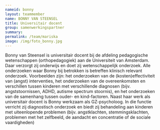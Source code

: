 ```yaml
---
nameid: bonny
layout: teammember
name: BONNY VAN STEENSEL
title: Universitair docent
group: samenwerkingspartner
summary: 
permalink: /team/mariska
image: /img/foto_bonny.jpg
---
```


 

Bonny van Steensel is universitair docent bij de afdeling pedagogische wetenschappen (orthopedagogiek) aan de Universiteit van Amsterdam. Daar verzorgt zij onderwijs en doet zij wetenschappelijk onderzoek. Alle onderzoeken waar Bonny bij betrokken is betreffen klinisch relevant onderzoek. Voorbeelden zijn: het onderzoeken van de (kosten)effectiviteit van (angst) interventies, het onderzoeken van de overeenkomsten en verschillen tussen kinderen met verschillende diagnosen (bijv. angststoornissen, ADHD, autisme spectrum stoornis), en het onderzoeken van de samenhang tussen ouder- en kind-factoren. Naast haar werk als universitair docent is Bonny werkzaam als GZ-psycholoog. In die functie verricht zij diagnostisch onderzoek en biedt zij behandeling aan kinderen met uiteenlopende problemen (bijv. angstklachten, stemmingsklachten, problemen met het zelfbeeld, de aandacht en concentratie of de sociale vaardigheden)

